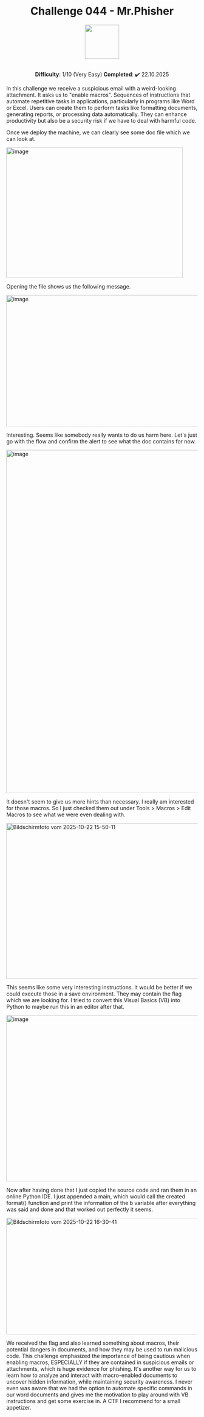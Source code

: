 <h1 align="center">Challenge 044 - Mr.Phisher </h1>
<div align="center">
  <img src="https://github.com/user-attachments/assets/03145d99-3600-44f5-b431-8aa11cdc7232" width="90" height="90" />
</div>
<br>
<p align="center"> <b>Difficulty</b>: 1/10 (Very Easy) <b>Completed</b>: ✔️ 22.10.2025 </p>

In this challenge we receive a suspicious email with a weird-looking attachment. It asks us to "enable macros". Sequences of instructions that automate repetitive tasks in applications, particularly in programs like Word or Excel. Users can create them to perform tasks like formatting documents, generating reports, or processing data automatically. They can enhance productivity but also be a security risk if we have to deal with harmful code.

Once we deploy the machine, we can clearly see some doc file which we can look at.

<img width="465" height="344" alt="image" src="https://github.com/user-attachments/assets/15b840d7-0dda-4673-80c2-747e2f2f7629" />

Opening the file shows us the following message.

<img width="759" height="346" alt="image" src="https://github.com/user-attachments/assets/44b29bfe-5f2e-4d5a-85ad-d77b2021ea22" />

Interesting. Seems like somebody really wants to do us harm here. Let's just go with the flow and confirm the alert to see what the doc contains for now.

<img width="973" height="904" alt="image" src="https://github.com/user-attachments/assets/b77950e9-1f45-4196-b15e-53efba18a9f2" />

It doesn't seem to give us more hints than necessary. I really am interested for those macros. So I just checked them out under Tools > Macros > Edit Macros to see what we were even dealing with.

<img width="896" height="410" alt="Bildschirmfoto vom 2025-10-22 15-50-11" src="https://github.com/user-attachments/assets/e75fa1d1-fecd-4647-a16a-193dce126c99" />

This seems like some very interesting instructions. It would be better if we could execute those in a save environment. They may contain the flag which we are looking for. I tried to convert this Visual Basics (VB) into Python to maybe run this in an editor after that.

<img width="1482" height="438" alt="image" src="https://github.com/user-attachments/assets/c3237810-4a3d-49b0-b024-e11ddf32a423" />

Now after having done that I just copied the source code and ran them in an online Python IDE. I just appended a main, which would call the created format() function and print the information of the b variable after everything was said and done and that worked out perfectly it seems.

<img width="1616" height="307" alt="Bildschirmfoto vom 2025-10-22 16-30-41" src="https://github.com/user-attachments/assets/e6744ff9-eaec-43fd-b81e-18972c119e9d" />

We received the flag and also learned something about macros, their potential dangers in documents, and how they may be used to run malicious code. This challenge emphasized the importance of being cautious when enabling macros, ESPECIALLY if they are contained in suspicious emails or attachments, which is huge evidence for phishing. It's another way for us to learn how to analyze and interact with macro-enabled documents to uncover hidden information, while maintaining security awareness. I never even was aware that we had the option to automate specific commands in our word documents and gives me the motivation to play around with VB instructions and get some exercise in. A CTF I recommend for a small appetizer.


